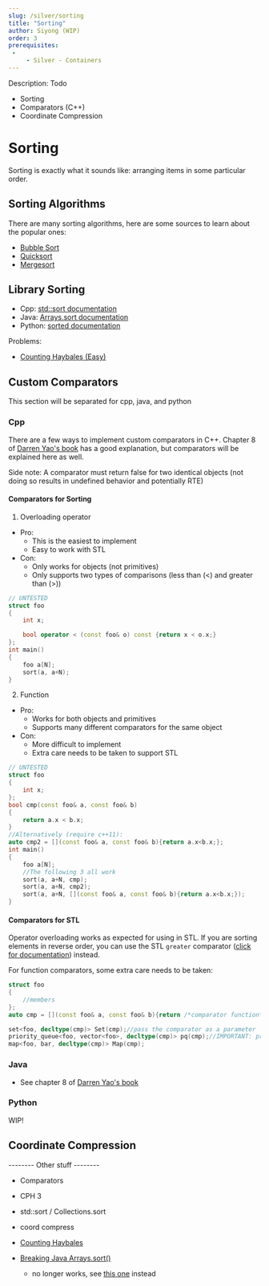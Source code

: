 ```yaml
---
slug: /silver/sorting
title: "Sorting"
author: Siyong (WIP)
order: 3
prerequisites: 
 - 
     - Silver - Containers
---
```

<div class="syllabus-only">
  Description: Todo
</div>

 - Sorting
 - Comparators (C++)
 - Coordinate Compression

<!-- END DESCRIPTION -->

<!--
TODO List:

 - Check sorting algorithms websites (I just googled and copied top link)
 - Improve Library Sorting: (maybe link actual website instead of documentation)
 - CPP Custom Comparators
   - Example for Primitives
   - Test sample code
 - Java Custom Comparators
   - All
 - Python Custom Comparators
   - All
 - Coordinate Compression
-->

# Sorting

Sorting is exactly what it sounds like: arranging items in some particular order. 

## Sorting Algorithms

There are many sorting algorithms, here are some sources to learn about the popular ones:
 - [Bubble Sort](https://www.freecodecamp.org/news/bubble-sort/)
 - [Quicksort](https://medium.com/karuna-sehgal/a-quick-explanation-of-quick-sort-7d8e2563629b)
 - [Mergesort](https://www.geeksforgeeks.org/merge-sort/)

## Library Sorting

 - Cpp: [std::sort documentation](https://en.cppreference.com/w/cpp/algorithm/sort)
 - Java: [Arrays.sort documentation](https://docs.oracle.com/javase/7/docs/api/java/util/Arrays.html#sort(java.lang.Object[]))
 - Python: [sorted documentation](https://docs.python.org/3/howto/sorting.html)

Problems:
 - [Counting Haybales (Easy)](http://www.usaco.org/index.php?page=viewproblem2&cpid=666)

## Custom Comparators

This section will be separated for cpp, java, and python

### Cpp

There are a few ways to implement custom comparators in C++. Chapter 8 of [Darren Yao's book](http://darrenyao.com/usacobook/cpp.pdf) has a good explanation, but comparators will be explained here as well.

Side note: A comparator must return false for two identical objects (not doing so results in undefined behavior and potentially RTE)

#### Comparators for Sorting

1) Overloading operator
 - Pro:
   - This is the easiest to implement
   - Easy to work with STL
 - Con:
   - Only works for objects (not primitives)
   - Only supports two types of comparisons (less than (<) and greater than (>))

```cpp
// UNTESTED
struct foo
{
	int x;

	bool operator < (const foo& o) const {return x < o.x;}
};
int main()
{
	foo a[N];
	sort(a, a+N);
}
```

2) Function
 - Pro:
   - Works for both objects and primitives
   - Supports many different comparators for the same object
 - Con:
   - More difficult to implement
   - Extra care needs to be taken to support STL

```cpp
// UNTESTED
struct foo
{
	int x;
};
bool cmp(const foo& a, const foo& b)
{
	return a.x < b.x;
}
//Alternatively (require c++11):
auto cmp2 = [](const foo& a, const foo& b){return a.x<b.x;};
int main()
{
	foo a[N];
	//The following 3 all work
	sort(a, a+N, cmp);
	sort(a, a+N, cmp2);
	sort(a, a+N, [](const foo& a, const foo& b){return a.x<b.x;});
}
```

#### Comparators for STL

Operator overloading works as expected for using in STL. If you are sorting elements in reverse order, you can use the STL `greater` comparator ([click for documentation](https://en.cppreference.com/w/cpp/utility/functional/greater)) instead.

For function comparators, some extra care needs to be taken:

```cpp
struct foo
{
	//members
};
auto cmp = [](const foo& a, const foo& b){return /*comparator function*/;};

set<foo, decltype(cmp)> Set(cmp);//pass the comparator as a parameter
priority_queue<foo, vector<foo>, decltype(cmp)> pq(cmp);//IMPORTANT: priority queue is sorted in REVERSE order (largest elements are first)
map<foo, bar, decltype(cmp)> Map(cmp);
```

### Java

 - See chapter 8 of [Darren Yao's book](http://darrenyao.com/usacobook/java.pdf)

### Python

 WIP!

## Coordinate Compression

-------- Other stuff --------

 - Comparators
 - CPH 3
 - std::sort / Collections.sort
 - coord compress



 - [Counting Haybales](http://www.usaco.org/index.php?page=viewproblem2&cpid=666)
 - [Breaking Java Arrays.sort()](https://codeforces.com/blog/entry/4827)
   - no longer works, see [this one](https://codeforces.com/contest/1324/submission/73058869) instead
